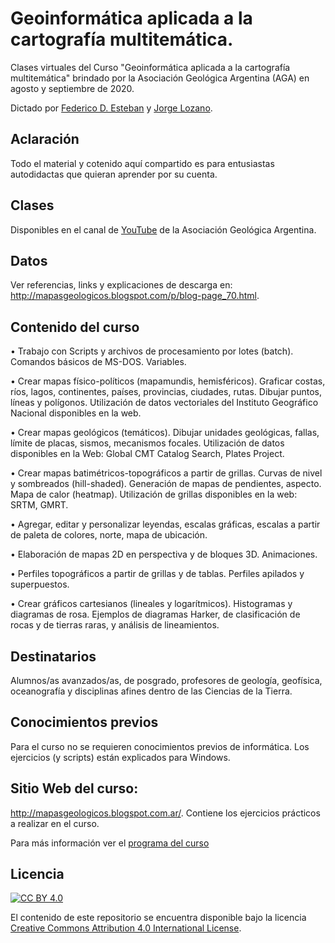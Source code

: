 # Geoinformática aplicada a la cartografía multitemática. 
Clases virtuales del Curso "Geoinformática aplicada a la cartografía multitemática" brindado por la Asociación Geológica Argentina (AGA) en agosto y septiembre de 2020.

Dictado por [Federico D. Esteban](Esteban82) y [Jorge Lozano](jorgegabriellozano).


## Aclaración
Todo el material y cotenido aquí compartido es para entusiastas autodidactas que quieran aprender por su cuenta.


## Clases 
Disponibles en el canal de [YouTube](https://www.youtube.com/playlist?list=PL_Tmlw4NuPWpQ4HDYnSiAxm3VvzYuddc0) de la Asociación Geológica Argentina.

## Datos 
Ver referencias, links y explicaciones de descarga en: http://mapasgeologicos.blogspot.com/p/blog-page_70.html.


## Contenido del curso

  • Trabajo con Scripts y archivos de procesamiento por lotes (batch). Comandos básicos de MS-DOS. Variables.
  
  • Crear mapas físico-políticos (mapamundis, hemisféricos). Graficar costas, ríos, lagos, continentes, países, provincias, ciudades, rutas. Dibujar puntos, líneas y polígonos. Utilización de datos vectoriales del Instituto Geográfico Nacional disponibles en la web.
  
  • Crear mapas geológicos (temáticos). Dibujar unidades geológicas, fallas, límite de placas, sismos, mecanismos focales. Utilización de datos disponibles en la Web: Global CMT Catalog Search, Plates Project.
  
  • Crear mapas batimétricos-topográficos a partir de grillas. Curvas de nivel y sombreados (hill-shaded). Generación de mapas de pendientes, aspecto. Mapa de calor (heatmap). Utilización de grillas disponibles en la web: SRTM, GMRT.
  
  • Agregar, editar y personalizar leyendas, escalas gráficas, escalas a partir de paleta de colores, norte, mapa de ubicación.
  
  • Elaboración de mapas 2D en perspectiva y de bloques 3D. Animaciones.
  
  • Perfiles topográficos a partir de grillas y de tablas. Perfiles apilados y superpuestos.
  
  • Crear gráficos cartesianos (lineales y logarítmicos). Histogramas y diagramas de rosa. Ejemplos de diagramas Harker, de clasificación de rocas y de tierras raras, y análisis de lineamientos. 

## Destinatarios

Alumnos/as avanzados/as, de posgrado, profesores de geología, geofísica, oceanografía y disciplinas afines dentro de las Ciencias de la Tierra.

## Conocimientos previos

Para el curso no se requieren conocimientos previos de informática. Los ejercicios (y scripts) están explicados para Windows.

## Sitio Web del curso: 

http://mapasgeologicos.blogspot.com.ar/. Contiene los ejercicios prácticos a realizar en el curso.


Para más información ver el [programa del curso](https://github.com/Esteban82/AGA_Geoinformatica_2020/blob/main/2020_CursoGeoinformatica_Programa_AGA.pdf)

## Licencia

[![CC BY 4.0][cc-by-image]][cc-by]

El contenido de este repositorio se encuentra disponible bajo la licencia [Creative Commons Attribution 4.0 International License][cc-by].

[cc-by]: http://creativecommons.org/licenses/by/4.0/
[cc-by-image]: https://i.creativecommons.org/l/by/4.0/88x31.png
